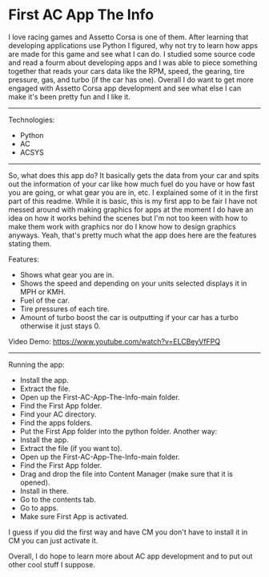 # First AC App The Info
I love racing games and Assetto Corsa is one of them. After learning that developing applications use Python I figured, why not try to learn how apps are made for this game and see what I can do. I studied some source code and read a fourm about developing apps and I was able to piece something together that reads your cars data like the RPM, speed, the gearing, tire pressure, gas, and turbo (if the car has one). Overall I do want to get more engaged with Assetto Corsa app development and see what else I can make it's been pretty fun and I like it. 
_________________________

Technologies:
- Python
- AC
- ACSYS
_________________________

So, what does this app do? It basically gets the data from your car and spits out the information of your car like how much fuel do you have or how fast you are going, or what gear you are in, etc. I explained some of it in the first part of this readme. While it is basic, this is my first app to be fair I have not messed around with making graphics for apps at the moment I do have an idea on how it works behind the scenes but I'm not too keen with how to make them work with graphics nor do I know how to design graphics anyways. Yeah, that's pretty much what the app does here are the features stating them.

Features:
- Shows what gear you are in.
- Shows the speed and depending on your units selected displays it in MPH or KMH.
- Fuel of the car.
- Tire pressures of each tire.
- Amount of turbo boost the car is outputting if your car has a turbo otherwise it just stays 0.

Video Demo:
https://www.youtube.com/watch?v=ELCBeyVfFPQ
_________________________
Running the app:
- Install the app.
- Extract the file.
- Open up the First-AC-App-The-Info-main folder.
- Find the First App folder.
- Find your AC directory.
- Find the apps folders.
- Put the First App folder into the python folder.
Another way:
- Install the app.
- Extract the file (if you want to).
- Open up the First-AC-App-The-Info-main folder.
- Find the First App folder.
- Drag and drop the file into Content Manager (make sure that it is opened).
- Install in there.
- Go to the contents tab.
- Go to apps.
- Make sure First App is activated.

I guess if you did the first way and have CM you don't have to install it in CM you can just activate it. 

Overall, I do hope to learn more about AC app development and to put out other cool stuff I suppose. 
